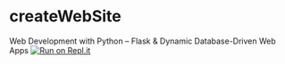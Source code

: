 # createWebSite
Web Development with Python – Flask &amp; Dynamic Database-Driven Web Apps
[![Run on Repl.it](https://replit.com/badge/github/WalidAmmarAli/createWebSite)](https://replit.com/new/github/WalidAmmarAli/createWebSite)